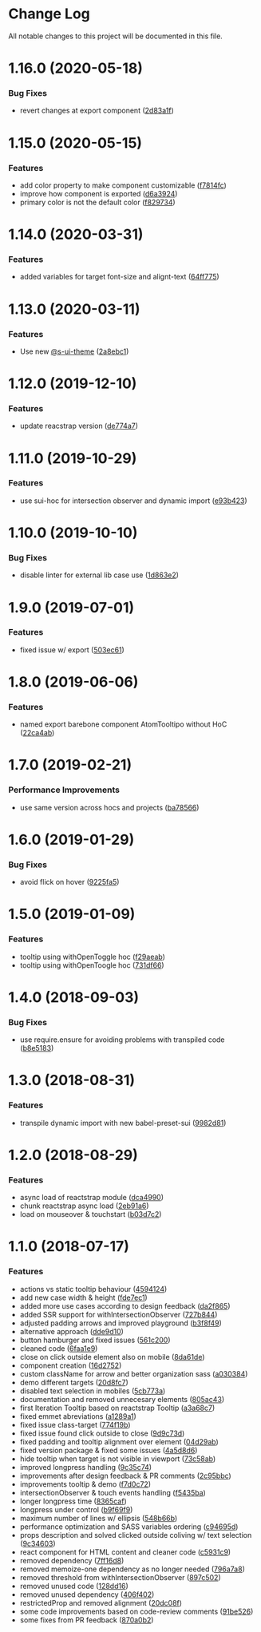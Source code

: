 # Change Log

All notable changes to this project will be documented in this file.

# 1.16.0 (2020-05-18)


### Bug Fixes

* revert changes at export component ([2d83a1f](https://github.com/SUI-Components/sui-components/commit/2d83a1fa0887d510951cf8d12b59dfa1d1856288))



# 1.15.0 (2020-05-15)


### Features

* add color property to make component customizable ([f7814fc](https://github.com/SUI-Components/sui-components/commit/f7814fcbfade0fe020587317ac8e5847d3348ad0))
* improve how component is exported ([d6a3924](https://github.com/SUI-Components/sui-components/commit/d6a39245a6051d8851892642e623466784e8c392))
* primary color is not the default color ([f829734](https://github.com/SUI-Components/sui-components/commit/f82973450b873dceeea8fcb7986432bd99c06629))



# 1.14.0 (2020-03-31)


### Features

* added variables for target font-size and alignt-text ([64ff775](https://github.com/SUI-Components/sui-components/commit/64ff7751a2e6f9f4cbb4a90f2e0720a3aa14a6bf))



# 1.13.0 (2020-03-11)


### Features

* Use new [@s-ui-theme](https://github.com/s-ui-theme) ([2a8ebc1](https://github.com/SUI-Components/sui-components/commit/2a8ebc124f0052fd21010f3e28fe0217eadadf7e))



# 1.12.0 (2019-12-10)


### Features

* update reacstrap version ([de774a7](https://github.com/SUI-Components/sui-components/commit/de774a75cf0618c33f927e9558dd140d56400a76))



# 1.11.0 (2019-10-29)


### Features

* use sui-hoc for intersection observer and dynamic import ([e93b423](https://github.com/SUI-Components/sui-components/commit/e93b423d8e7f4963d7dce9a1f9cd938cbee7d045))



# 1.10.0 (2019-10-10)


### Bug Fixes

* disable linter for external lib case use ([1d863e2](https://github.com/SUI-Components/sui-components/commit/1d863e22eeb98dbf47d14abb794eaaaae8793da5))



# 1.9.0 (2019-07-01)


### Features

* fixed issue w/ export ([503ec61](https://github.com/SUI-Components/sui-components/commit/503ec611034828260ee93491d974cd03d1c99631))



# 1.8.0 (2019-06-06)


### Features

* named export barebone component AtomTooltipo without HoC ([22ca4ab](https://github.com/SUI-Components/sui-components/commit/22ca4abac0ff780c162a633d3e4a2bcc939fc903))



# 1.7.0 (2019-02-21)


### Performance Improvements

* use same version across hocs and projects ([ba78566](https://github.com/SUI-Components/sui-components/commit/ba785662ddd2b9041905db1c5b6f79ecda9360a8))



# 1.6.0 (2019-01-29)


### Bug Fixes

* avoid flick on hover ([9225fa5](https://github.com/SUI-Components/sui-components/commit/9225fa5400ebfeb4398fa32bde58b9a6eee30604))



# 1.5.0 (2019-01-09)


### Features

* tooltip using withOpenToggle hoc ([f29aeab](https://github.com/SUI-Components/sui-components/commit/f29aeabdce9df2fab05d901b62c326c8085c99b0))
* tooltip using withOpenToogle hoc ([731df66](https://github.com/SUI-Components/sui-components/commit/731df66b97e5c9b67a0d626070c75dfa01c1aa41))



# 1.4.0 (2018-09-03)


### Bug Fixes

* use require.ensure for avoiding problems with transpiled code ([b8e5183](https://github.com/SUI-Components/sui-components/commit/b8e5183a0f5841afb7874bbe020b501cbd8cb619))



# 1.3.0 (2018-08-31)


### Features

* transpile dynamic import with new babel-preset-sui ([9982d81](https://github.com/SUI-Components/sui-components/commit/9982d816885f03e1bc2a713e2521331e3aa24c75))



# 1.2.0 (2018-08-29)


### Features

* async load of reactstrap module ([dca4990](https://github.com/SUI-Components/sui-components/commit/dca499076f1bd95811299057a0d89e6238449c95))
* chunk reactstrap async load ([2eb91a6](https://github.com/SUI-Components/sui-components/commit/2eb91a6fc941c6bf204355231037e53869f3d317))
* load on mouseover & touchstart ([b03d7c2](https://github.com/SUI-Components/sui-components/commit/b03d7c21ede6730eff5d828150938b284f4f28f4))



# 1.1.0 (2018-07-17)


### Features

* actions vs static tooltip behaviour ([4594124](https://github.com/SUI-Components/sui-components/commit/4594124708d3c9ec3ba15660d336feed054073e4))
* add new case width & height ([fde7ec1](https://github.com/SUI-Components/sui-components/commit/fde7ec1a2732541020469108b70854a6a0ee96c4))
* added more use cases according to design feedback ([da2f865](https://github.com/SUI-Components/sui-components/commit/da2f865c91596e10f49c6c42b408c54c728aec4e))
* added SSR support for withIntersectionObserver ([727b844](https://github.com/SUI-Components/sui-components/commit/727b8440a8b7a4ae00a260d9cdbb07daef6af055))
* adjusted padding arrows and improved playground ([b3f8f49](https://github.com/SUI-Components/sui-components/commit/b3f8f492c0bc1c4601f7335c1aee5d0c1a33d851))
* alternative approach ([dde9d10](https://github.com/SUI-Components/sui-components/commit/dde9d1018206473b4d8ecef3daadefae9d51ead6))
* button hamburger and fixed issues ([561c200](https://github.com/SUI-Components/sui-components/commit/561c200ab213d7be79fb8f622cad8c52c0a3fab7))
* cleaned code ([6faa1e9](https://github.com/SUI-Components/sui-components/commit/6faa1e960631da77a642cde52d643081ad8bc3f7))
* close on click outside element also on mobile ([8da61de](https://github.com/SUI-Components/sui-components/commit/8da61de342288baeaa1cd5653de4d9a7d0343111))
* component creation ([16d2752](https://github.com/SUI-Components/sui-components/commit/16d27520df48200ea3b029c14fb4757fbac727d4))
* custom className for arrow and better organization sass ([a030384](https://github.com/SUI-Components/sui-components/commit/a0303848cf4838fe31cc8a09815226a46c4cbf39))
* demo different targets ([20d8fc7](https://github.com/SUI-Components/sui-components/commit/20d8fc799ed8f4e34d5c93841170e93abcbbb8e3))
* disabled text selection in mobiles ([5cb773a](https://github.com/SUI-Components/sui-components/commit/5cb773a08eef81426d53cfe2d6dd57b73491b7be))
* documentation and removed unnecesary elements ([805ac43](https://github.com/SUI-Components/sui-components/commit/805ac432f0dbf28d1d80565df427db50dd37ec6d))
* first Iteration Tooltip based on reactstrap Tooltip ([a3a68c7](https://github.com/SUI-Components/sui-components/commit/a3a68c71ad42acf6ef1f915a5ab0222e92807c69))
* fixed emmet abreviations ([a1289a1](https://github.com/SUI-Components/sui-components/commit/a1289a1ec7b4d0ad3b428b93a2b5b634fe94e97a))
* fixed issue class-target ([774f19b](https://github.com/SUI-Components/sui-components/commit/774f19b8e9434385121e660709f120bba5c5c8db))
* fixed issue found click outside to close ([9d9c73d](https://github.com/SUI-Components/sui-components/commit/9d9c73dfbda08d846e98ce166282fd51d04336c3))
* fixed padding and tooltip alignment over element ([04d29ab](https://github.com/SUI-Components/sui-components/commit/04d29ab622845cddda8239ccf1e306831aa191aa))
* fixed version package & fixed some issues ([4a5d8d6](https://github.com/SUI-Components/sui-components/commit/4a5d8d69da9603b1d272d6e71e5ee1f472b34991))
* hide tooltip when target is not visible in viewport ([73c58ab](https://github.com/SUI-Components/sui-components/commit/73c58abd9178529dd47b1a46953b00134ab7d880))
* improved longpress handling ([9c35c74](https://github.com/SUI-Components/sui-components/commit/9c35c74008b9f57e40c62c56210497543ca767a5))
* improvements after design feedback & PR comments ([2c95bbc](https://github.com/SUI-Components/sui-components/commit/2c95bbc16586461378c5f5fe55a0fe1dacb6e934))
* improvements tooltip & demo ([f7d0c72](https://github.com/SUI-Components/sui-components/commit/f7d0c724ddbf7968665692a49aa22dcddba61097))
* intersectionObserver & touch events handling ([f5435ba](https://github.com/SUI-Components/sui-components/commit/f5435bac39528f9ab11c116d46bd9ff736351d01))
* longer longpress time ([8365caf](https://github.com/SUI-Components/sui-components/commit/8365caf41c6061882b49c8a29a5c7511a44234aa))
* longpress under control ([b9f69f9](https://github.com/SUI-Components/sui-components/commit/b9f69f960c87576f72b6983f2ed43b98d94b0bb6))
* maximum number of lines w/ ellipsis ([548b66b](https://github.com/SUI-Components/sui-components/commit/548b66bd414338e1569a94a481328a944b54bd0f))
* performance optimization and SASS variables ordering ([c94695d](https://github.com/SUI-Components/sui-components/commit/c94695d4a5f0f54d0058fe902663dd7e26c9c83b))
* props description and solved clicked outside coliving w/ text selection ([9c34603](https://github.com/SUI-Components/sui-components/commit/9c346030c8dde9a70d14216872763d30548468c7))
* react component for HTML content and cleaner code ([c5931c9](https://github.com/SUI-Components/sui-components/commit/c5931c9292127ba53dfb2ee75b68d0c9e70a3d70))
* removed dependency ([7ff16d8](https://github.com/SUI-Components/sui-components/commit/7ff16d8ca46e94a17dd0f7308ef6724dba8efc9c))
* removed memoize-one dependency as no longer needed ([796a7a8](https://github.com/SUI-Components/sui-components/commit/796a7a83991a552f045077df4187acdc48fa7e7c))
* removed threshold from withIntersectionObserver ([897c502](https://github.com/SUI-Components/sui-components/commit/897c502d5c1ed0356d5944da2742850000d85403))
* removed unused code ([128dd16](https://github.com/SUI-Components/sui-components/commit/128dd166e5c511a5d40ebb7dad9805f447420818))
* removed unused dependency ([406f402](https://github.com/SUI-Components/sui-components/commit/406f402f98631a2eb4f7aa25d38ec3aac62f532e))
* restrictedProp and removed alignment ([20dc08f](https://github.com/SUI-Components/sui-components/commit/20dc08fb63851fc2104d580a38961d95623623fb))
* some code improvements based on code-review comments ([91be526](https://github.com/SUI-Components/sui-components/commit/91be52661afc67d529db977457e92632b03d0e2c))
* some fixes from PR feedback ([870a0b2](https://github.com/SUI-Components/sui-components/commit/870a0b29e2e9b2b38817fc34cc5f382b38da3b9b))



